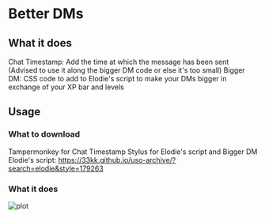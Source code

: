 # Better DMs

## What it does
Chat Timestamp: Add the time at which the message has been sent (Advised to use it along the bigger DM code or else it's too small)
Bigger DM: CSS code to add to Elodie's script to make your DMs bigger in exchange of your XP bar and levels

## Usage
### What to download
Tampermonkey for Chat Timestamp
Stylus for Elodie's script and Bigger DM
Elodie's script: https://33kk.github.io/uso-archive/?search=elodie&style=179263

### What it does
![plot](https://i.ibb.co/SrDqkG0/biggerdms.png)